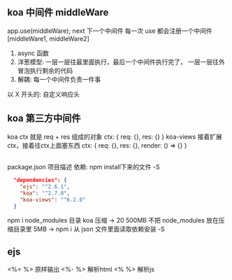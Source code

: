 ## koa 中间件  middleWare
app.use(middleWare);
next 下一个中间件
每一次 use 都会注册一个中间件
[middleWare1, middleWare2]
1. async 函数
2. 洋葱模型: 一层一层往最里面执行，最后一个中间件执行完了，
            一层一层往外冒泡执行剩余的代码
3. 解耦: 每一个中间件负责一件事

以 X 开头的: 自定义响应头

## koa 第三方中间件
koa  ctx 就是 req + res 组成的对象
ctx: {
  req: {},
  res: {}
}
koa-views
接着扩展 ctx，接着往ctx上面塞东西
ctx: {
  req: {},
  res: {},
  render: () => {}
}

##
package.json 项目描述
依赖: npm install下来的文件
-S
```json
  "dependencies": {
    "ejs": "^2.6.1",
    "koa": "^2.7.0",
    "koa-views": "^6.2.0"
  }
```
npm i  node_modules 目录
koa 压缩 -> 20 500MB
不把 node_modules 放在压缩目录里 5MB -> 
npm i  从 json 文件里面读取依赖安装
-S

## ejs
<%= %> 原样输出
<%- %> 解析html
<% %>  解析js